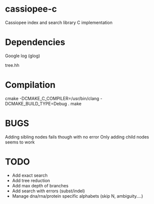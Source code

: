 cassiopee-c
===========

Cassiopee index and search library C implementation

Dependencies
===========

Google log (glog)

tree.hh

Compilation
===========

cmake -DCMAKE_C_COMPILER=/usr/bin/clang -DCMAKE_BUILD_TYPE=Debug .
make

BUGS
====
Adding sibling nodes fails though with no error
Only adding child nodes seems to work

TODO
====

* Add exact search
* Add tree reduction
* Add max depth of branches
* Add search with errors (subst/indel)
* Manage dna/rna/protein specific alphabets (skip N, ambiguity....)
